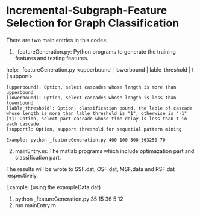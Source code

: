 # Incremental-Subgraph-Feature Selection for Graph Classification

There are two main entries in this codes:

1. _featureGeneration.py: Python programs to generate the training features and testing features.

help: _featureGeneration.py <upperbound | lowerbound | lable_threshold | t | support>
	
	[upperbound]: Option, select cascades whose length is more than upperbound
	[lowerbound]: Option, select cascades whose length is less than lowerbound
	[lable_threshold]: Option, classification bound, the lable of cascade whose length is more than lable_threshold is "1", otherwise is "-1"
	[t]: Option, select part cascade whose time delay is less than t in each cascade
	[support]: Option, support threshold for sequetial pattern mining

	Example: python _featureGeneration.py 400 100 300 363250 70

2. mainEntry.m: The matlab programs which include optimazation part and classification part.

The results will be wrote to SSF.dat, OSF.dat, MSF.data and RSF.dat respectively.

Example: (using the exampleData.dat)
1. python _featureGeneration.py 35 15 36 5 12
2. run mainEntry.m
